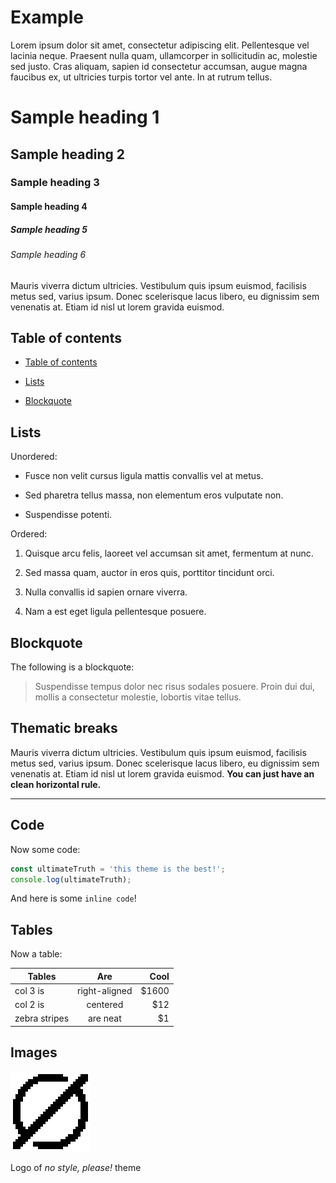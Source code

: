 # Example

Lorem ipsum dolor sit amet, consectetur adipiscing elit. Pellentesque vel lacinia neque. Praesent nulla quam, ullamcorper in sollicitudin ac, molestie sed justo. Cras aliquam, sapien id consectetur accumsan, augue magna faucibus ex, ut ultricies turpis tortor vel ante. In at rutrum tellus.

# Sample heading 1

## Sample heading 2

### Sample heading 3

#### Sample heading 4

##### Sample heading 5

###### Sample heading 6

Mauris viverra dictum ultricies. Vestibulum quis ipsum euismod, facilisis metus sed, varius ipsum. Donec scelerisque lacus libero, eu dignissim sem venenatis at. Etiam id nisl ut lorem gravida euismod.

## Table of contents

- [Table of contents](https%3A%2F%2Fr5q4tiv935.feishu.cn%2Fdocx%2FU3hXdQmMAoiNVSxDgPOcu4R8nTd%23part-KeHPd55dHooIKJxuHjhcbOIhnxg)

- [Lists](https%3A%2F%2Fr5q4tiv935.feishu.cn%2Fdocx%2FU3hXdQmMAoiNVSxDgPOcu4R8nTd%23part-LHohd36DGosqX3xjkn2cCQ4QnNc)

- [Blockquote](https%3A%2F%2Fr5q4tiv935.feishu.cn%2Fdocx%2FU3hXdQmMAoiNVSxDgPOcu4R8nTd%23part-SpdcdHMLAoqIsBxx9NscKYf3nze)

## Lists

Unordered:

- Fusce non velit cursus ligula mattis convallis vel at metus.

- Sed pharetra tellus massa, non elementum eros vulputate non.

- Suspendisse potenti.

Ordered:

1. Quisque arcu felis, laoreet vel accumsan sit amet, fermentum at nunc.

1. Sed massa quam, auctor in eros quis, porttitor tincidunt orci.

1. Nulla convallis id sapien ornare viverra.

1. Nam a est eget ligula pellentesque posuere.

## Blockquote

The following is a blockquote:

> Suspendisse tempus dolor nec risus sodales posuere. Proin dui dui, mollis a consectetur molestie, lobortis vitae tellus.
>


## Thematic breaks

Mauris viverra dictum ultricies. Vestibulum quis ipsum euismod, facilisis metus sed, varius ipsum. Donec scelerisque lacus libero, eu dignissim sem venenatis at. Etiam id nisl ut lorem gravida euismod. **You can just have an clean horizontal rule.**

---

## Code

Now some code:

```javascript
const ultimateTruth = 'this theme is the best!';
console.log(ultimateTruth);
```

And here is some `inline code`!

## Tables

Now a table:

|Tables|Are|Cool|
|-|:-:|-:|
|col 3 is|right-aligned|$1600|
|col 2 is|centered|$12|
|zebra stripes|are neat|$1|


## Images

<img src="static/MFg0bUg4QoAimxxBofyc1Cw9nIb.jpg" width="128" height="128"/>

Logo of *no style, please!* theme

